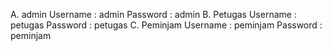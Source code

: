 A. admin
  Username : admin
  Password : admin
B. Petugas
  Username : petugas
  Password : petugas
C. Peminjam
  Username : peminjam
  Password : peminjam
